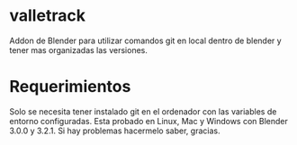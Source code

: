 # valletrack
Addon de Blender para utilizar comandos git en local dentro de blender y tener mas organizadas las versiones.

# Requerimientos
Solo se necesita tener instalado git en el ordenador con las variables de entorno configuradas.
Esta probado en Linux, Mac y Windows con Blender 3.0.0 y 3.2.1. Si hay problemas hacermelo saber, gracias.
